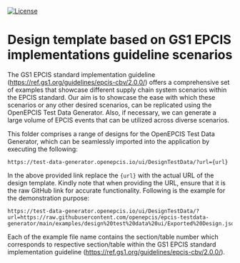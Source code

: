[![License](https://img.shields.io/badge/License-Apache_2.0-blue.svg)](https://opensource.org/licenses/Apache-2.0)

# Design template based on GS1 EPCIS implementations guideline scenarios

The GS1 EPCIS standard implementation guideline (https://ref.gs1.org/guidelines/epcis-cbv/2.0.0/) offers a comprehensive set of examples that showcase different supply chain system scenarios within the EPCIS standard. Our aim is to showcase the 
ease with which these scenarios or any other desired scenarios, can be replicated using the OpenEPCIS Test Data Generator. Also, if necessary, we can generate a large volume of EPCIS events that can be utilized across diverse scenarios.

This folder comprises a range of designs for the OpenEPCIS Test Data Generator, which can be seamlessly imported into the application by executing the following:

```link
https://test-data-generator.openepcis.io/ui/DesignTestData/?url={url}
```

In the above provided link replace the `{url}` with the actual URL of the design template. Kindly note that when providing the URL, ensure that it is the raw GitHub link for accurate functionality.
Following is the example for the demonstration purpose:

```link
https://test-data-generator.openepcis.io/ui/DesignTestData/?url=https://raw.githubusercontent.com/openepcis/epcis-testdata-generator/main/examples/design%20test%20data%20ui/Exported%20Design.json
```

Each of the example file name contains the section/table number which corresponds to respective section/table within the GS1 EPCIS standard implementation guideline (https://ref.gs1.org/guidelines/epcis-cbv/2.0.0/).
